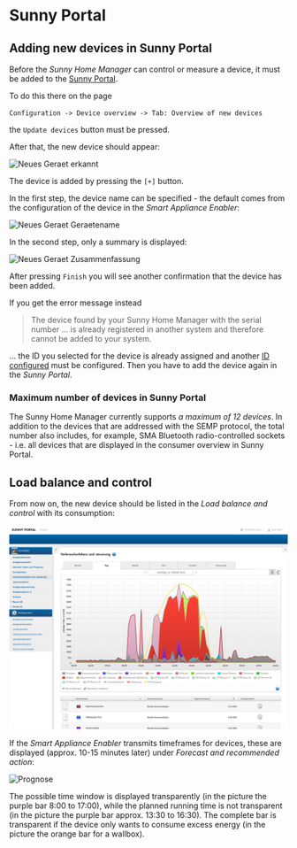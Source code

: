 # Sunny Portal
## Adding new devices in Sunny Portal
Before the *Sunny Home Manager* can control or measure a device, it must be added to the [Sunny Portal](https://www.sunnyportal.com/).

To do this there on the page
```
Configuration -> Device overview -> Tab: Overview of new devices
```
the `Update devices` button must be pressed.

After that, the new device should appear:

![Neues Geraet erkannt](../pics/shm/NeuesGeraetErkannt.png)

The device is added by pressing the `[+]` button.

In the first step, the device name can be specified - the default comes from the configuration of the device in the *Smart Appliance Enabler*:

![Neues Geraet Geraetename](../pics/shm/NeuesGeraet_Geraetename.png)

In the second step, only a summary is displayed:

![Neues Geraet Zusammenfassung](../pics/shm/NeuesGeraet_Zusammenfassung.png)

After pressing `Finish` you will see another confirmation that the device has been added.

If you get the error message instead

> The device found by your Sunny Home Manager with the serial number ... is already registered in another system and therefore cannot be added to your system.

... the ID you selected for the device is already assigned and another [ID configured](Appliance_EN.md#id) must be configured. Then you have to add the device again in the *Sunny Portal*.

### <a name="max-devices"></a> Maximum number of devices in Sunny Portal

The Sunny Home Manager currently supports *a maximum of 12 devices*. In addition to the devices that are addressed with the SEMP protocol, the total number also includes, for example, SMA Bluetooth radio-controlled sockets - i.e. all devices that are displayed in the consumer overview in Sunny Portal.

## Load balance and control
From now on, the new device should be listed in the *Load balance and control* with its consumption:

![Verbraucherbilanz](../pics/shm/Verbraucherbilanz.png)

If the *Smart Appliance Enabler* transmits timeframes for devices, these are displayed (approx. 10-15 minutes later) under *Forecast and recommended action*:

![Prognose](../pics/shm/PrognoseMitEingeplantenGeraeten.png)

The possible time window is displayed transparently (in the picture the purple bar 8:00 to 17:00), while the planned running time is not transparent (in the picture the purple bar approx. 13:30 to 16:30).
The complete bar is transparent if the device only wants to consume excess energy (in the picture the orange bar for a wallbox).
